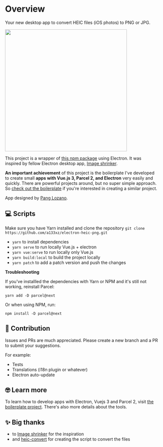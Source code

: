 # Overview

Your new desktop app to convert HEIC files (iOS photos) to PNG or JPG.

<img src="https://github.com/a133xz/electron-vuejs-parcel-boilerplate/blob/master/real-world-example.gif?raw=true" width="400">

This project is a wrapper of [this npm package](https://www.npmjs.com/package/heic-convert) using Electron. It was inspired by fellow Electron desktop app, [Image shrinker](https://github.com/stefansl/image-shrinker).

**An important achievement** of this project is the boilerplate I've developed to create small **apps with Vue.js 3, Parcel 2, and Electron** very easily and quickly. There are powerful projects around, but no super simple approach. So [check out the boilerplate](https://github.com/a133xz/electron-vuejs-parcel-boilerplate) if you're interested in creating a similar project.

App designed by [Pang Lozano](https://dribbble.com/panglozano).

## 💻 Scripts

Make sure you have Yarn installed and clone the repository `git clone https://github.com/a133xz/electron-heic-png.git`

- `yarn` to install dependencies
- `yarn serve` to run locally Vue.js + electron
- `yarn vue:serve` to run locally only Vue.js
- `yarn build:local` to build the project locally
- `yarn patch` to add a patch version and push the changes

**Troubleshooting**

If you've installled the dependencies with Yarn or NPM and it's still not working, reinstall Parcel:

`yarn add -D parcel@next`

Or when using NPM, run:

`npm install -D parcel@next`

## 🛶 Contribution

Issues and PRs are much appreciated. Please create a new branch and a PR to submit your suggestions.

For example:

- Tests
- Translations (i18n plugin or whatever)
- Electron auto-update

## 🤓 Learn more

To learn how to develop apps with Electron, Vuejs 3 and Parcel 2, visit [the boilerplate project](https://github.com/a133xz/electron-vuejs-parcel-boilerplate). There's also more details about the tools.

## ✨ Big thanks

- to [Image shrinker](https://github.com/stefansl/image-shrinker) for the inspiration
- and [heic-convert](https://www.npmjs.com/package/heic-convert) for creating the script to convert the files
